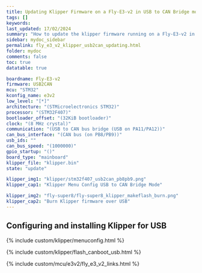 ```yaml
---
title: Updating Klipper Firmware on a Fly-E3-v2 in USB to CAN Bridge mode
tags: []
keywords: 
last_updated: 17/02/2024
summary: "How to update the klipper firmware running on a Fly-E3-v2 in USB to CAN Bridge mode"
sidebar: mydoc_sidebar
permalink: fly_e3_v2_klipper_usb2can_updating.html
folder: mydoc
comments: false
toc: true
datatable: true

boardname: Fly-E3-v2
firmware: USB2CAN
mcu: "STM32"
kconfig_name: e3v2
low_level: "[*]"
architecture: "(STMicroelectronics STM32)"
processor: "(STM32F407)"
bootloader_offset: "(32KiB bootloader)"
clock: "(8 MHz crystal)"
communication: "(USB to CAN bus bridge (USB on PA11/PA12))"
can_bus_interface: "(CAN bus (on PB8/PB9))"
usb_ids: ""
can_bus_speed: "(1000000)"
gpio_startup: "()"
board_type: "mainboard"
klipper_file: "klipper.bin"
state: "update"

klipper_img1: "klipper/stm32f407_usb2can_pb8pb9.png"
klipper_cap1: "Klipper Menu Config USB to CAN Bridge Mode"

klipper_img2: "fly-super8/fly-super8_klipper_makeflash_burn.png"
klipper_cap2: "Burn Klipper firmware over USB"
---
```


## Configuring and installing Klipper for USB

{% include custom/klipper/menuconfig.html %}

{% include custom/klipper/flash_canboot_usb.html %}

{% include custom/mcu/e3v2/fly_e3_v2_links.html %}
